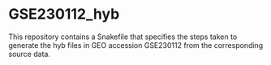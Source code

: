 # GSE230112_hyb
This repository contains a Snakefile that specifies the steps taken to generate the hyb files in GEO accession GSE230112 from the corresponding source data.
